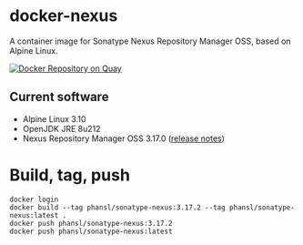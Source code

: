 # docker-nexus
A container image for Sonatype Nexus Repository Manager OSS, based on Alpine Linux.

[![Docker Repository on Quay](https://quay.io/repository/travelaudience/docker-nexus/status "Docker Repository on Quay")](https://quay.io/repository/travelaudience/docker-nexus)

## Current software

* Alpine Linux 3.10
* OpenJDK JRE 8u212
* Nexus Repository Manager OSS 3.17.0 ([release notes](https://help.sonatype.com/repomanager3/release-notes/2019-release-notes#id-2019ReleaseNotes-RepositoryManager3.17.0))

# Build, tag, push
```
docker login
docker build --tag phansl/sonatype-nexus:3.17.2 --tag phansl/sonatype-nexus:latest .
docker push phansl/sonatype-nexus:3.17.2 
docker push phansl/sonatype-nexus:latest
```
